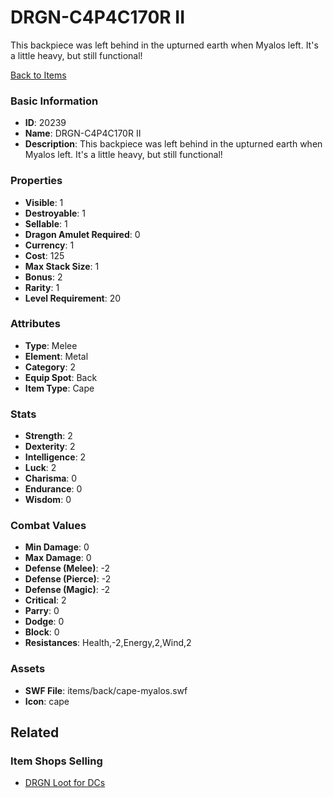 # DRGN-C4P4C170R II

This backpiece was left behind in the upturned earth when Myalos left. It's a little heavy, but still functional!

[Back to Items](../items.md)

### Basic Information

- **ID**: 20239
- **Name**: DRGN-C4P4C170R II
- **Description**: This backpiece was left behind in the upturned earth when Myalos left. It&#039;s a little heavy, but still functional!

### Properties

- **Visible**: 1
- **Destroyable**: 1
- **Sellable**: 1
- **Dragon Amulet Required**: 0
- **Currency**: 1
- **Cost**: 125
- **Max Stack Size**: 1
- **Bonus**: 2
- **Rarity**: 1
- **Level Requirement**: 20

### Attributes

- **Type**: Melee
- **Element**: Metal
- **Category**: 2
- **Equip Spot**: Back
- **Item Type**: Cape

### Stats

- **Strength**: 2
- **Dexterity**: 2
- **Intelligence**: 2
- **Luck**: 2
- **Charisma**: 0
- **Endurance**: 0
- **Wisdom**: 0

### Combat Values

- **Min Damage**: 0
- **Max Damage**: 0
- **Defense (Melee)**: -2
- **Defense (Pierce)**: -2
- **Defense (Magic)**: -2
- **Critical**: 2
- **Parry**: 0
- **Dodge**: 0
- **Block**: 0
- **Resistances**: Health,-2,Energy,2,Wind,2

### Assets

- **SWF File**: items/back/cape-myalos.swf
- **Icon**: cape

## Related

### Item Shops Selling

- [DRGN Loot for DCs](../item-shops/702-drgn-loot-for-dcs.md)

